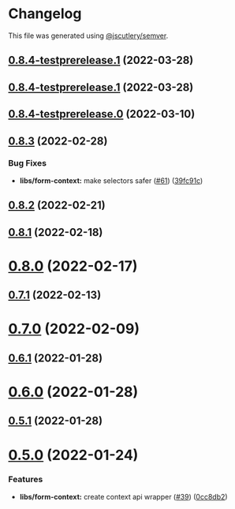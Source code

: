 # Changelog

This file was generated using [@jscutlery/semver](https://github.com/jscutlery/semver).

## [0.8.4-testprerelease.1](https://github.com/BedrockStreaming/forms/compare/v0.8.4-testprerelease.0...v0.8.4-testprerelease.1) (2022-03-28)



## [0.8.4-testprerelease.1](https://github.com/BedrockStreaming/forms/compare/v0.8.4-testprerelease.0...v0.8.4-testprerelease.1) (2022-03-28)



## [0.8.4-testprerelease.0](https://github.com/BedrockStreaming/forms/compare/v0.8.3...v0.8.4-testprerelease.0) (2022-03-10)



## [0.8.3](https://github.com/BedrockStreaming/forms/compare/v0.8.2...v0.8.3) (2022-02-28)


### Bug Fixes

* **libs/form-context:** make selectors safer ([#61](https://github.com/BedrockStreaming/forms/issues/61)) ([39fc91c](https://github.com/BedrockStreaming/forms/commit/39fc91c820a2a6f5b45fa54ba86d2580a28e13fd))



## [0.8.2](https://github.com/BedrockStreaming/forms/compare/v0.8.1...v0.8.2) (2022-02-21)



## [0.8.1](https://github.com/BedrockStreaming/forms/compare/v0.8.0...v0.8.1) (2022-02-18)



# [0.8.0](https://github.com/BedrockStreaming/forms/compare/v0.7.1...v0.8.0) (2022-02-17)



## [0.7.1](https://github.com/BedrockStreaming/forms/compare/v0.7.0...v0.7.1) (2022-02-13)



# [0.7.0](https://github.com/BedrockStreaming/forms/compare/v0.6.1...v0.7.0) (2022-02-09)



## [0.6.1](https://github.com/BedrockStreaming/forms/compare/v0.6.0...v0.6.1) (2022-01-28)



# [0.6.0](https://github.com/BedrockStreaming/forms/compare/v0.5.1...v0.6.0) (2022-01-28)



## [0.5.1](https://github.com/BedrockStreaming/forms/compare/v0.5.0...v0.5.1) (2022-01-28)



# [0.5.0](https://github.com/BedrockStreaming/forms/compare/v0.4.1...v0.5.0) (2022-01-24)


### Features

* **libs/form-context:** create context api wrapper ([#39](https://github.com/BedrockStreaming/forms/issues/39)) ([0cc8db2](https://github.com/BedrockStreaming/forms/commit/0cc8db268cc34a5f9c22344e8e2b58eac86208e4))

